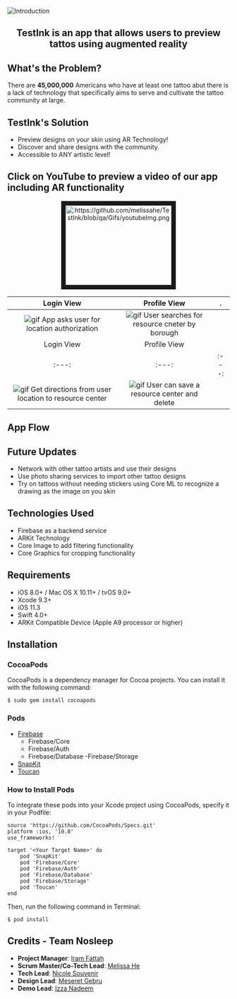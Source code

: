 ![Introduction](https://github.com/melissahe/TestInk/blob/qa/Gifs/Screen%20Shot%202018-04-06%20at%201.27.36%20PM.png)


## <p align="center"> TestInk is an app that allows users to preview tattos using augmented reality
</p>

## What's the Problem?
There are **45,000,000** Americans who have at least one tattoo abut there is a lack of technology that specifically aims to serve and cultivate the tattoo community at large.

## TestInk's Solution
- Preview designs on your skin using AR Technology!
- Discover and share designs with the community.
- Accessible to ANY artistic level!

## Click on YouTube to preview a video of our app including AR functionality
<p align="center">
<a href="http://www.youtube.com/watch?feature=player_embedded&v=YOUTUBE_VIDEO_ID_HERE
" target="_blank"><img src="https://github.com/melissahe/TestInk/blob/qa/Gifs/youtubeImg.png" 
alt="https://github.com/melissahe/TestInk/blob/qa/Gifs/youtubeImg.png" width="240" height="180" border="10" /></a>
</p>

Login View| Profile View |.
:---: | :---: | :---: 
![gif](https://github.com/melissahe/TestInk/blob/qa/Gifs/Login.gif) App asks user for location authorization | ![gif](https://github.com/melissahe/TestInk/blob/qa/Gifs/Like%20and%20Fev.gif) User searches for resource cneter by borough | 
Login View| Profile View |
:---: | :---: | :---:
![gif](https://github.com/melissahe/TestInk/blob/qa/Gifs/CropDemo.gif) Get directions from user location to resource center | ![gif](https://github.com/melissahe/TestInk/blob/qa/Gifs/FilterDemo.gif) User can save a resource center and delete | |

## App Flow


## Future Updates
- Network with other tattoo artists and use their designs
- Use photo sharing services to import other tattoo designs
- Try on tattoos without needing stickers using Core ML to recognize a drawing as the image on you skin

## Technologies Used
- Firebase as a backend service
- ARKit Technology
- Core Image to add filtering functionality
- Core Graphics for cropping functionality


## Requirements
- iOS 8.0+ / Mac OS X 10.11+ / tvOS 9.0+
- Xcode 9.3+
- iOS 11.3
- Swift 4.0+
- ARKit Compatible Device (Apple A9 processor or higher)

## Installation

### CocoaPods
CocoaPods is a dependency manager for Cocoa projects. You can install it with the following command:

`$ sudo gem install cocoapods`

### Pods
- [Firebase](https://firebase.google.com)
  - Firebase/Core
  - Firebase/Auth
  - Firebase/Database
  -Firebase/Storage
- [SnapKit](http://snapkit.io/docs)
- [Toucan](https://github.com/gavinbunney/Toucan)

### How to Install Pods
To integrate these pods into your Xcode project using CocoaPods, specify it in your Podfile:
```
source 'https://github.com/CocoaPods/Specs.git'
platform :ios, '10.0'
use_frameworks!

target '<Your Target Name>' do
    pod 'SnapKit'
    pod 'Firebase/Core'
    pod 'Firebase/Auth'
    pod 'Firebase/Database'
    pod 'Firebase/Storage'
    pod 'Toucan'
end
```

Then, run the following command in Terminal:

`$ pod install`

## Credits - Team Nosleep
- **Project Manager**: [Iram Fattah](https://github.com/ifattah94/)
- **Scrum Master/Co-Tech Lead**: [Melissa He](https://github.com/melissahe/)
- **Tech Lead**: [Nicole Souvenir](https://github.com/ncsouvenir/)
- **Design Lead**: [Meseret Gebru](https://github.com/meseretgebru/)
- **Demo Lead**: [Izza Nadeem](https://github.com/izzanadeem/)
